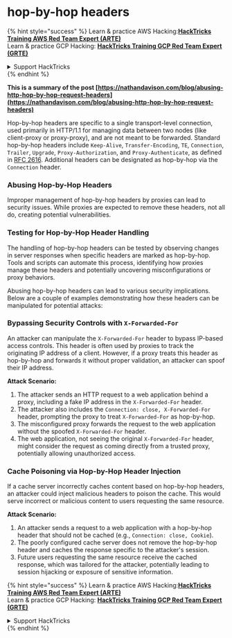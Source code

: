 # hop-by-hop headers

{% hint style="success" %}
Learn & practice AWS Hacking:<img src="/.gitbook/assets/arte.png" alt="" data-size="line">[**HackTricks Training AWS Red Team Expert (ARTE)**](https://training.hacktricks.xyz/courses/arte)<img src="/.gitbook/assets/arte.png" alt="" data-size="line">\
Learn & practice GCP Hacking: <img src="/.gitbook/assets/grte.png" alt="" data-size="line">[**HackTricks Training GCP Red Team Expert (GRTE)**<img src="/.gitbook/assets/grte.png" alt="" data-size="line">](https://training.hacktricks.xyz/courses/grte)

<details>

<summary>Support HackTricks</summary>

* Check the [**subscription plans**](https://github.com/sponsors/carlospolop)!
* **Join the** 💬 [**Discord group**](https://discord.gg/hRep4RUj7f) or the [**telegram group**](https://t.me/peass) or **follow** us on **Twitter** 🐦 [**@hacktricks\_live**](https://twitter.com/hacktricks\_live)**.**
* **Share hacking tricks by submitting PRs to the** [**HackTricks**](https://github.com/carlospolop/hacktricks) and [**HackTricks Cloud**](https://github.com/carlospolop/hacktricks-cloud) github repos.

</details>
{% endhint %}

**This is a summary of the post [https://nathandavison.com/blog/abusing-http-hop-by-hop-request-headers](https://nathandavison.com/blog/abusing-http-hop-by-hop-request-headers)**

Hop-by-hop headers are specific to a single transport-level connection, used primarily in HTTP/1.1 for managing data between two nodes (like client-proxy or proxy-proxy), and are not meant to be forwarded. Standard hop-by-hop headers include `Keep-Alive`, `Transfer-Encoding`, `TE`, `Connection`, `Trailer`, `Upgrade`, `Proxy-Authorization`, and `Proxy-Authenticate`, as defined in [RFC 2616](https://tools.ietf.org/html/rfc2616#section-13.5.1). Additional headers can be designated as hop-by-hop via the `Connection` header.

### Abusing Hop-by-Hop Headers
Improper management of hop-by-hop headers by proxies can lead to security issues. While proxies are expected to remove these headers, not all do, creating potential vulnerabilities.

### Testing for Hop-by-Hop Header Handling
The handling of hop-by-hop headers can be tested by observing changes in server responses when specific headers are marked as hop-by-hop. Tools and scripts can automate this process, identifying how proxies manage these headers and potentially uncovering misconfigurations or proxy behaviors.

Abusing hop-by-hop headers can lead to various security implications. Below are a couple of examples demonstrating how these headers can be manipulated for potential attacks:

### Bypassing Security Controls with `X-Forwarded-For`
An attacker can manipulate the `X-Forwarded-For` header to bypass IP-based access controls. This header is often used by proxies to track the originating IP address of a client. However, if a proxy treats this header as hop-by-hop and forwards it without proper validation, an attacker can spoof their IP address.

**Attack Scenario:**
1. The attacker sends an HTTP request to a web application behind a proxy, including a fake IP address in the `X-Forwarded-For` header.
2. The attacker also includes the `Connection: close, X-Forwarded-For` header, prompting the proxy to treat `X-Forwarded-For` as hop-by-hop.
3. The misconfigured proxy forwards the request to the web application without the spoofed `X-Forwarded-For` header.
4. The web application, not seeing the original `X-Forwarded-For` header, might consider the request as coming directly from a trusted proxy, potentially allowing unauthorized access.

### Cache Poisoning via Hop-by-Hop Header Injection
If a cache server incorrectly caches content based on hop-by-hop headers, an attacker could inject malicious headers to poison the cache. This would serve incorrect or malicious content to users requesting the same resource.

**Attack Scenario:**
1. An attacker sends a request to a web application with a hop-by-hop header that should not be cached (e.g., `Connection: close, Cookie`).
2. The poorly configured cache server does not remove the hop-by-hop header and caches the response specific to the attacker's session.
3. Future users requesting the same resource receive the cached response, which was tailored for the attacker, potentially leading to session hijacking or exposure of sensitive information.

{% hint style="success" %}
Learn & practice AWS Hacking:<img src="/.gitbook/assets/arte.png" alt="" data-size="line">[**HackTricks Training AWS Red Team Expert (ARTE)**](https://training.hacktricks.xyz/courses/arte)<img src="/.gitbook/assets/arte.png" alt="" data-size="line">\
Learn & practice GCP Hacking: <img src="/.gitbook/assets/grte.png" alt="" data-size="line">[**HackTricks Training GCP Red Team Expert (GRTE)**<img src="/.gitbook/assets/grte.png" alt="" data-size="line">](https://training.hacktricks.xyz/courses/grte)

<details>

<summary>Support HackTricks</summary>

* Check the [**subscription plans**](https://github.com/sponsors/carlospolop)!
* **Join the** 💬 [**Discord group**](https://discord.gg/hRep4RUj7f) or the [**telegram group**](https://t.me/peass) or **follow** us on **Twitter** 🐦 [**@hacktricks\_live**](https://twitter.com/hacktricks\_live)**.**
* **Share hacking tricks by submitting PRs to the** [**HackTricks**](https://github.com/carlospolop/hacktricks) and [**HackTricks Cloud**](https://github.com/carlospolop/hacktricks-cloud) github repos.

</details>
{% endhint %}
